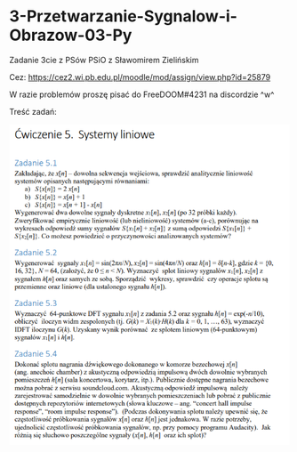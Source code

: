 # 3-Przetwarzanie-Sygnalow-i-Obrazow-03-Py
Zadanie 3cie z PSów PSiO z Sławomirem Zielińskim

Cez: https://cez2.wi.pb.edu.pl/moodle/mod/assign/view.php?id=25879

W razie problemów proszę pisać do FreeDOOM#4231 na discordzie ^w^

Treść zadań:

![alt text](Screen%20tre%C5%9Bci%20zada%C5%84.PNG?raw=true)
